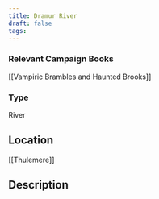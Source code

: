```yaml
---
title: Dramur River
draft: false
tags:
---
```

### Relevant Campaign Books
[[Vampiric Brambles and Haunted Brooks]]
### Type
River
## Location
[[Thulemere]]
## Description
